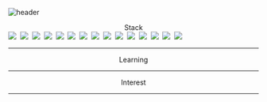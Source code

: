 ![header](https://capsule-render.vercel.app/api?type=waving&color=80EC6C&height=180&section=header&text=👋Hyune's&fontSize=50&fontColor=FFFFFF&fontAlign=80&fontAlignY=35)

<center>Stack</center>
<img src="https://img.shields.io/badge/Java-FA7128?style=flat-square&logo=Java&logoColor=white"/></a>&nbsp 
<img src="https://img.shields.io/badge/JavaScript-FA7128?style=flat-square&logo=JavaScript&logoColor=white"/></a>&nbsp 
<img src="https://img.shields.io/badge/TypeScript-FA7128?style=flat-square&logo=TypeScript&logoColor=white"/></a>&nbsp 
<img src="https://img.shields.io/badge/Spring-FA7128?style=flat-square&logo=Thymeleaf&logoColor=white"/></a>&nbsp 
<img src="https://img.shields.io/badge/Spring Boot-FA7128?style=flat-square&logo=Node.js&logoColor=white"/></a>&nbsp 
<img src="https://img.shields.io/badge/Gralde-FA7128?style=flat-square&logo=Gradle&logoColor=white"/></a>&nbsp 
<img src="https://img.shields.io/badge/Oracle-FA7128?style=flat-square&logo=Oracle&logoColor=white"/></a>&nbsp 
<img src="https://img.shields.io/badge/React-FA7128?style=flat-square&logo=React&logoColor=white"/></a>&nbsp 
<img src="https://img.shields.io/badge/PostgreSql-FA7128?style=flat-square&logo=PostgreSQL&logoColor=white"/></a>&nbsp 
<img src="https://img.shields.io/badge/MySql-FA7128?style=flat-square&logo=MySQL&logoColor=white"/></a>&nbsp 
<img src="https://img.shields.io/badge/HTML5-FA7128?style=flat-square&logo=HTML5&logoColor=white"/></a>&nbsp 
<img src="https://img.shields.io/badge/GraphQL-FA7128?style=flat-square&logo=GraphQL&logoColor=white"/></a>&nbsp 
<img src="https://img.shields.io/badge/AWS-FA7128?style=flat-square&logo=Amazon AWS&logoColor=white"/></a>&nbsp 
<img src="https://img.shields.io/badge/Nginx-FA7128?style=flat-square&logo=NGINX&logoColor=white"/></a>&nbsp 
<img src="https://img.shields.io/badge/Apache-FA7128?style=flat-square&logo=Apache Tomcat&logoColor=white"/></a>&nbsp 

 

<hr/>

<center>Learning</center><hr/>  

<center>Interest</center><hr/>
